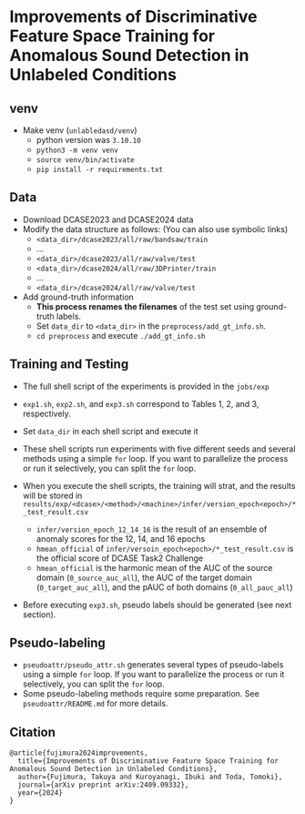 # Improvements of Discriminative Feature Space Training for Anomalous Sound Detection in Unlabeled Conditions

## venv
- Make venv (`unlabledasd/venv`)
  - python version was `3.10.10`
  - `python3 -m venv venv`
  - `source venv/bin/activate`
  - `pip install -r requirements.txt`

## Data
- Download DCASE2023 and DCASE2024 data
- Modify the data structure as follows: (You can also use symbolic links)
  - `<data_dir>/dcase2023/all/raw/bandsaw/train`
  - ...
  - `<data_dir>/dcase2023/all/raw/valve/test`
  - `<data_dir>/dcase2024/all/raw/3DPrinter/train`
  - ...
  - `<data_dir>/dcase2024/all/raw/valve/test`
- Add ground-truth information
  - **This process renames the filenames** of the test set using ground-truth labels.
  - Set `data_dir` to `<data_dir>` in the `preprocess/add_gt_info.sh`.
  - `cd preprocess` and execute `./add_gt_info.sh`
  
## Training and Testing
- The full shell script of the experiments is provided in the `jobs/exp`
- `exp1.sh`, `exp2.sh`, and `exp3.sh` correspond to Tables 1, 2, and 3, respectively.
- Set `data_dir` in each shell script and execute it
- These shell scripts run experiments with five different seeds and several methods using a simple `for` loop. If you want to parallelize the process or run it selectively, you can split the `for` loop.
- When you execute the shell scripts, the training will strat, and the results will be stored in `results/exp/<dcase>/<method>/<machine>/infer/version_epoch<epoch>/*_test_result.csv`
  - `infer/version_epoch_12_14_16` is the result of an ensemble of anomaly scores for the 12, 14, and 16 epochs
  - `hmean_official` of `infer/versoin_epoch<epoch>/*_test_result.csv` is the official score of DCASE Task2 Challenge
  - `hmean_official` is the harmonic mean of the AUC of the source domain (`0_source_auc_all`), the AUC of the target domain (`0_target_auc_all`), and the pAUC of both domains (`0_all_pauc_all`)

- Before executing `exp3.sh`, pseudo labels should be generated (see next section).

## Pseudo-labeling
- `pseudoattr/pseudo_attr.sh` generates several types of pseudo-labels using a simple `for` loop. If you want to parallelize the process or run it selectively, you can split the `for` loop.
- Some pseudo-labeling methods require some preparation. See `pseudoattr/README.md` for more details.

<!-- ## Ensemble -->
<!-- - `ensemble/ensemble.sh` executes an ensemble of anomaly scores of 12, 14, and 16 epochs -->
<!-- - `cd ensemble`, set `${method}` in `ensemble.sh`, and execute `./ensemble.sh` -->


## Citation
```
@article{fujimura2024improvements,
  title={Improvements of Discriminative Feature Space Training for Anomalous Sound Detection in Unlabeled Conditions},
  author={Fujimura, Takuya and Kuroyanagi, Ibuki and Toda, Tomoki},
  journal={arXiv preprint arXiv:2409.09332},
  year={2024}
}
```
